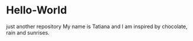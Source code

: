 # Hello-World
just another repository
My name is Tatiana and I am inspired by chocolate, rain and sunrises.
